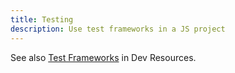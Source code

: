 ```yaml
---
title: Testing
description: Use test frameworks in a JS project
---
```


See also [Test Frameworks][] in Dev Resources.

[Test Frameworks]: https://michaelcurrin.github.io/dev-resources/resources/javascript/test-frameworks/
